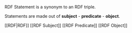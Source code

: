 RDF Statement is a synonym to an RDF triple.

Statements are made out of **subject** - **predicate** - **object**.

[[RDF|RDF]]
[[RDF Subject]]
[[RDF Predicate]]
[[RDF Object]]